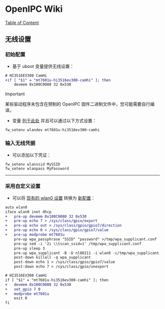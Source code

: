 # OpenIPC Wiki
[Table of Content](../README.md)

无线设置
---

### 初始配置

- 基于 uboot 变量提供无线设置：

```diff
# HI3516EV300 CamHi
+if [ "$1" = "mt7601u-hi3516ev300-camhi" ]; then
	devmem 0x100C0080 32 0x530
```

> [!IMPORTANT] 
> 某些驱动程序未包含在预制的 OpenIPC 固件二进制文件中，您可能需要自行编译。

- 变量 [列于此处][1] 并且可以通过以下方式设置：
```shell
fw_setenv wlandev mt7601u-hi3516ev300-camhi
```

### 输入无线凭据

- 可以添加以下凭证：

```shell
fw_setenv wlanssid MySSID
fw_setenv wlanpass MyPassword
```

---

### 采用自定义设置

- 可以将 [现有的 wlan0 设置](../en/network-settings.md) 转换为 [新配置][1]：

```diff
auto wlan0
iface wlan0 inet dhcp
+	pre-up devmem 0x100C0080 32 0x530
+	pre-up echo 7 > /sys/class/gpio/export
+	pre-up echo out > /sys/class/gpio/gpio7/direction
+	pre-up echo 0 > /sys/class/gpio/gpio7/value
+	pre-up modprobe mt7601u
	pre-up wpa_passphrase "SSID" "password" >/tmp/wpa_supplicant.conf
	pre-up sed -i '2i \\tscan_ssid=1' /tmp/wpa_supplicant.conf
	pre-up sleep 3
	pre-up wpa_supplicant -B -D nl80211 -i wlan0 -c/tmp/wpa_supplicant.conf
	post-down killall -q wpa_supplicant
	post-down echo 1 > /sys/class/gpio/gpio7/value
	post-down echo 7 > /sys/class/gpio/unexport
```

```diff
# HI3516EV300 CamHi
if [ "$1" = "mt7601u-hi3516ev300-camhi" ]; then
+	devmem 0x100C0080 32 0x530
+	set_gpio 7 0
+	modprobe mt7601u
	exit 0
fi
```

[1]: https://github.com/OpenIPC/firmware/blob/master/general/overlay/etc/wireless
